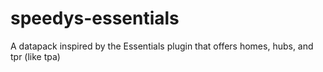 # speedys-essentials
A datapack inspired by the Essentials plugin that offers homes, hubs, and tpr (like tpa)
